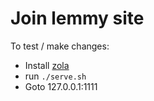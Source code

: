 # Join lemmy site

To test / make changes: 
- Install [zola](https://www.getzola.org/)
- run `./serve.sh`
- Goto 127.0.0.1:1111
